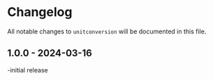 # Changelog

All notable changes to `unitconversion` will be documented in this file.

## 1.0.0 - 2024-03-16

-initial release
